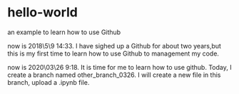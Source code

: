 # hello-world
an example to learn how to use Github

now is 2018\5\9 14:33. I have sighed up a Github for about two years,but this is my first time to learn how to use Github to management my code.

now is  2020\03\26 9:18. It is time for me to learn how to use github.
Today, I create a branch named other_branch_0326.
I will create a new file in this branch, upload a .ipynb file.
